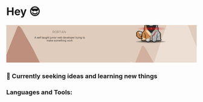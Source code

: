 # Hey 😎
<img src="MygithubBanner.png" style="object-fit:cover; height: 100px; width: 100%;">

### 🚀 Currently seeking ideas and learning new things


### Languages and Tools:
